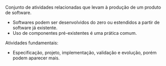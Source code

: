 Conjunto de atividades relacionadas que levam à produção de um produto de software.
- Softwares podem ser desenvolvidos do zero ou estendidos a partir de software já existente.
- Uso de componentes pré-existentes é uma prática comum.

Atividades fundamentais:
- Especificação, projeto, implementação, validação e evolução, porém podem aparecer mais.